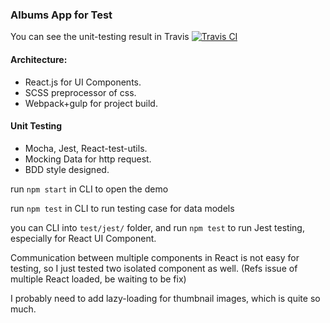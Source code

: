 ### Albums App for Test 

You can see the unit-testing result in Travis [![Travis CI](https://travis-ci.org/hlissnake/albums-test.svg?branch=master)](https://travis-ci.org/hlissnake/albums-test)

#### Architecture:
* React.js for UI Components.
* SCSS preprocessor of css.
* Webpack+gulp for project build.

#### Unit Testing
* Mocha, Jest, React-test-utils.
* Mocking Data for http request.
* BDD style designed.

run `npm start` in CLI to open the demo

run `npm test` in CLI to run testing case for data models

you can CLI into `test/jest/` folder, and run `npm test` to run Jest testing, especially for React UI Component.

Communication between multiple components in React is not easy for testing, so I just tested two isolated component as well. (Refs issue of multiple React loaded, be waiting to be fix)

I probably need to add lazy-loading for thumbnail images, which is quite so much.